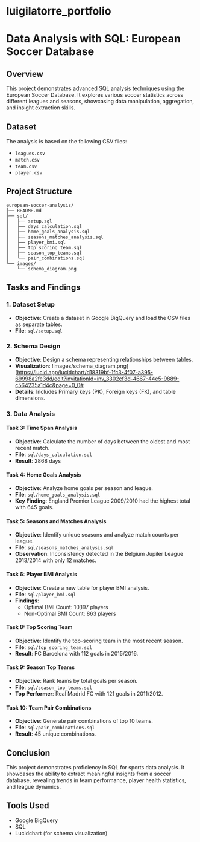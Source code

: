 # luigilatorre_portfolio

# Data Analysis with SQL: European Soccer Database

## Overview
This project demonstrates advanced SQL analysis techniques using the European Soccer Database. It explores various soccer statistics across different leagues and seasons, showcasing data manipulation, aggregation, and insight extraction skills.

## Dataset
The analysis is based on the following CSV files:
- `leagues.csv`
- `match.csv`
- `team.csv`
- `player.csv`

## Project Structure
```
european-soccer-analysis/
├── README.md
├── sql/
│   ├── setup.sql
│   ├── days_calculation.sql
│   ├── home_goals_analysis.sql
│   ├── seasons_matches_analysis.sql
│   ├── player_bmi.sql
│   ├── top_scoring_team.sql
│   ├── season_top_teams.sql
│   └── pair_combinations.sql
└── images/
    └── schema_diagram.png
```

## Tasks and Findings

### 1. Dataset Setup
- **Objective**: Create a dataset in Google BigQuery and load the CSV files as separate tables.
- **File**: `sql/setup.sql`

### 2. Schema Design
- **Objective**: Design a schema representing relationships between tables.
- **Visualization**: !images/schema_diagram.png](https://lucid.app/lucidchart/d18319bf-1fc3-4f07-a395-69998a2fe3dd/edit?invitationId=inv_3302cf3d-4667-44e5-9889-c564235a1d4c&page=0_0#
- **Details**: Includes Primary keys (PK), Foreign keys (FK), and table dimensions.

### 3. Data Analysis

#### Task 3: Time Span Analysis
- **Objective**: Calculate the number of days between the oldest and most recent match.
- **File**: `sql/days_calculation.sql`
- **Result**: 2868 days

#### Task 4: Home Goals Analysis
- **Objective**: Analyze home goals per season and league.
- **File**: `sql/home_goals_analysis.sql`
- **Key Finding**: England Premier League 2009/2010 had the highest total with 645 goals.

#### Task 5: Seasons and Matches Analysis
- **Objective**: Identify unique seasons and analyze match counts per league.
- **File**: `sql/seasons_matches_analysis.sql`
- **Observation**: Inconsistency detected in the Belgium Jupiler League 2013/2014 with only 12 matches.

#### Task 6: Player BMI Analysis
- **Objective**: Create a new table for player BMI analysis.
- **File**: `sql/player_bmi.sql`
- **Findings**:
  - Optimal BMI Count: 10,197 players
  - Non-Optimal BMI Count: 863 players

#### Task 8: Top Scoring Team
- **Objective**: Identify the top-scoring team in the most recent season.
- **File**: `sql/top_scoring_team.sql`
- **Result**: FC Barcelona with 112 goals in 2015/2016.

#### Task 9: Season Top Teams
- **Objective**: Rank teams by total goals per season.
- **File**: `sql/season_top_teams.sql`
- **Top Performer**: Real Madrid FC with 121 goals in 2011/2012.

#### Task 10: Team Pair Combinations
- **Objective**: Generate pair combinations of top 10 teams.
- **File**: `sql/pair_combinations.sql`
- **Result**: 45 unique combinations.

## Conclusion
This project demonstrates proficiency in SQL for sports data analysis. It showcases the ability to extract meaningful insights from a soccer database, revealing trends in team performance, player health statistics, and league dynamics.

## Tools Used
- Google BigQuery
- SQL
- Lucidchart (for schema visualization)
   
